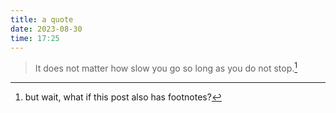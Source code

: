 ```yaml
---
title: a quote
date: 2023-08-30
time: 17:25
---
```


> It does not matter how slow you go so long as you do not stop.[^1]

[^1]: but wait, what if this post also[^2] has footnotes[^3]?
[^2]: "also" here refers to the previous post ("hello world"), which also has a footnote. there was previously an issue where both footnotes would be rendered with the same id, causing issues when linking. this has since been fixed!
[^3]: speaking of footnotes, we're **also** going to find out here if footnotes themselves can have footnotes. (they can!)
